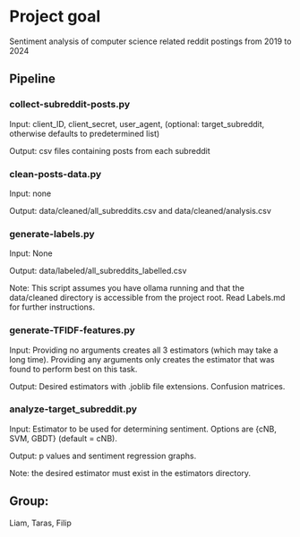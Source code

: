 # Project goal
Sentiment analysis of computer science related reddit postings from 2019 to 2024

## Pipeline

### collect-subreddit-posts.py
Input: client_ID, client_secret, user_agent, (optional: target_subreddit, otherwise defaults to predetermined list)

Output: csv files containing posts from each subreddit


### clean-posts-data.py
Input: none

Output: data/cleaned/all_subreddits.csv and data/cleaned/analysis.csv


### generate-labels.py
Input: None

Output: data/labeled/all_subreddits_labelled.csv

Note: This script assumes you have ollama running and that the data/cleaned directory is accessible from the project root. Read Labels.md for further instructions.


### generate-TFIDF-features.py
Input: Providing no arguments creates all 3 estimators (which may take a long time). Providing any arguments only creates the estimator that was found to perform best on this task.

Output: Desired estimators with .joblib file extensions. Confusion matrices.


### analyze-target_subreddit.py
Input: Estimator to be used for determining sentiment. Options are {cNB, SVM, GBDT} (default = cNB).

Output: p values and sentiment regression graphs.

Note: the desired estimator must exist in the estimators directory.


## Group: 
Liam, Taras, Filip

